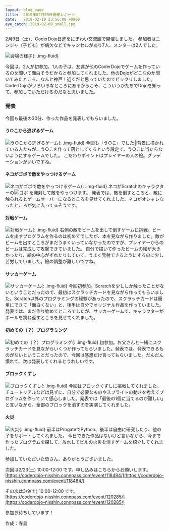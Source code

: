 ```yaml
---
layout: blog_page
title:  2019年02月09日開催レポート
date:   2019-02-10 23:56:00 +0900
eye_catch: 2019-02-09_small.jpg
---
```


2月9日（土）、CoderDojo日進をにぎわい交流館で開催しました。
参加者はニンジャ（子ども）が病欠などでキャンセルがあり7人、メンターは2人でした。

![会場の様子](/assets/img/2019-02-09_top.jpg){: .img-fluid}

今回は、2人が初参加。1人の子は、友達が他のCoderDojoでゲームを作っているのを聞いて面白そうだからと参加してくれました。他のDojoがどこなのか聞いてみたところ、なんと神戸！近くだと思っていたのでビックリしました。
CoderDojoがいろいろなところにあるからこそ、こういうかたちでDojoを知って、参加していただけるのだなと思いました。

### 発表
今回も最後の30分、作った作品を発表してもらいました。

#### う○こから逃げるゲーム
![う○こから逃げるゲーム](/assets/img/2019-02-09_1.jpg){: .img-fluid}
今回も「う○こ」でした:poop:背景に描かれている人たちが、う○こを作って落としてくるという設定で、う○こに当たらないようにするゲームでした。
こだわりポイントはプレイヤーの人の絵。グラデーションがいいですね。

#### ネコがゴボで敵をやっつけるゲーム
![ネコがゴボで敵をやっつけるゲーム](/assets/img/2019-02-09_2.jpg){: .img-fluid}
ネコがScratchのキャラクターの![ゴボ](https://ja.scratch-wiki.info/wiki/%E3%82%B4%E3%83%9C) を発射して敵をやっつけます。
発表では、敵を倒すところと、敵に触られるとゲームオーバーになるところを見せてくれました。ネコがオシャレなったところが気に入ってるそうです。

#### 対戦ゲーム
![対戦ゲーム](/assets/img/2019-02-09_3.jpg){: .img-fluid}
右側の敵をビームを出して倒すゲームに挑戦。ビームを出すプログラムを作るのは初めてでしたが、本を見ながら作りました。敵がビームを出すところがまだうまくいっていなかったのですが、プレイヤーからのビームは完成して攻撃できていました。
自分で描いて作ったビームの絵が大きかったり、絵の中心がずれたりしていて、うまく発射できるようにするのに少し苦労していました。絵の調整が難しいですね。

#### サッカーゲーム
![サッカーゲーム](/assets/img/2019-02-09_4.jpg){: .img-fluid}
今回初参加。Scratchを少ししか触ったことがないということだったので、最初はスクラッチカードを見ながら作ってもらいました。Scratch以外のプログラミングの経験があったので、スクラッチカードは簡単にできて「面白くない」と、後半は自分でオリジナル作品を作っていました。
発表では、まだ作り始めてところでしたが、サッカーゲームで、キャラクターがボールを跳ね返すところを見せてくれました。

#### 初めての（？）プログラミング
![初めての（？）プログラミング](/assets/img/2019-02-09_5.jpg){: .img-fluid}
初参加。お父さんと一緒にスクラッチカードを見ながらいくつか作ってもらいました。発表では、発表できるものがないということだったので、今回は感想だけ言ってもらいました。だんだん慣れて、次は発表してくれるとうれしいです。

#### ブロックくずし
![ブロックくずし](/assets/img/2019-02-09_6.jpg){: .img-fluid}
今回はブロックくずしに挑戦してくれました。チュートリアルなどは見ずに、自分で必要なものやスプライトの動きを考えてプログラムを作っていて感心しました。発表では「最後の1個に当てるのが難しい」と言いながら、全部のブロックを消すのを実演してくれました。

#### 火災
![火災](/assets/img/2019-02-09_7.jpg){: .img-fluid}
前半はProgateでPython、後半は自由に研究したり、他の子をサポートしてくれました。
今日できた作品はないけど言いながら、今まで作ったプログラムを探して、放水してビルの火災を消すゲームを紹介してくれました。

参加していただいた皆さん、ありがとうございました。

次回は2/23(土) 10:00-12:00 です。申し込みはこちらからお願いします。<br />
[https://coderdojo-nisshin.connpass.com/event/118484/](https://coderdojo-nisshin.connpass.com/event/118484/)<br />

その次は3/9(土) 10:00-12:00 です。<br />
[https://coderdojo-nisshin.connpass.com/event/120285/](https://coderdojo-nisshin.connpass.com/event/120285/)<br />

参加お待ちしています！

作成：寺島
